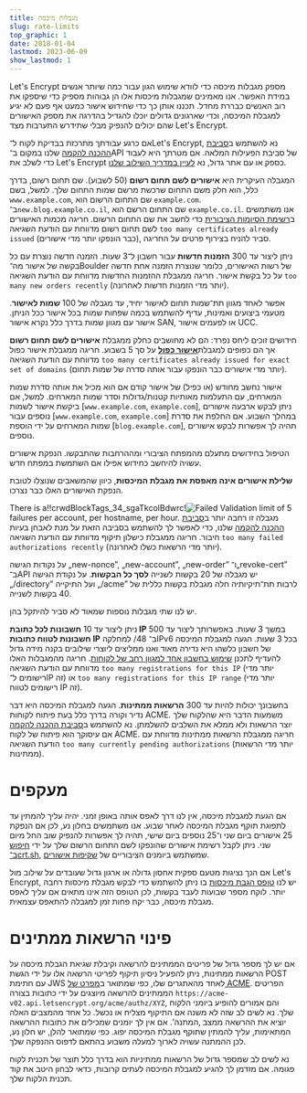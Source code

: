 ```yaml
---
title: מגבלות מיכסה
slug: rate-limits
top_graphic: 1
date: 2018-01-04
lastmod: 2023-06-09
show_lastmod: 1
---
```



Let's Encrypt מספק מגבלות מיכסה כדי לוודא שימוש הגון עבור כמה שיותר אנשים במידת האפשר. אנו מאמינים שמגבלות מיכסות אלו הן גבוהות מספיק כדי שיספקו את רוב האנשים כבררת מחדל. תכננו אותן כך כדי שחידוש אישור כמעט אף פעם לא יגיע למגבלת המיכסה, וכדי שארגונים גדולים יוכלו להגדיל בהדרגה את מספק האישורים שהם יכולים להנפיק מבלי שתידרש התערבות מצד Let's Encrypt.

אם כרגע עבודתך מתרכזת בבדיקת לקוח ל־Let's Encrypt, נא להשתמש ב[סביבת ההכנה להקמה](/docs/staging-environment) שלנו במקום ב־API של סביבת הפעילות המלאה. אם מטרתך היא לעבוד כדי לשלב את Let's Encrypt כספק או עם אתר גדול, נא [לעיין במדריך השילוב שלנו](/docs/integration-guide).

המגבלה העיקרית היא <a id="certificates-per-registered-domain"></a>**אישורים לשם תחום רשום** (50 לשבוע). שם תחום רשום, בדרך כלל, הוא חלק משם התחום שרכשת מרשם שמות התחום שלך. למשל, בשם `www.example.com`, שם התחום הרשום הוא `example.com`. ב־`new.blog.example.co.il`, שם התחום הרשם הוא `example.co.il`. אנו משתמשים ב[רשימת הסיומות הציבורית](https://publicsuffix.org) כדי לחשב את שם התחום הרשום. חריגה מכמות האישורים לשם תחום רשום מדווחת עם הודעת השגיאה `too many certificates already issued` (כבר הונפקו יותר מדי אישורים), סביר להניח בצירוף פרטים על החריגה.

ניתן ליצור עד 300 <a
id="new-orders"></a>**הזמנות חדשות** עבור חשבון ל־3 שעות. הזמנה חדשה נוצרת עם כל בקשה של אישור מה־Boulder של רשות האישורים, כלומר שנוצרת הזמנה אחת חדשה על כל בקשת אישור. חריגה ממגבלת ההזמנות החדשות מדווחת עם הודעת השגיאה `too many new orders recently` (יותר מדי הזמנות חדשות לאחרונה).

אפשר לאחד מגוון תת־שמות תחום לאישור יחיד, עד מגבלה של 100
<a id="names-per-certificate"></a>**שמות לאישור**. מטעמי ביצועים ואמינות, עדיף להשתמש בכמה שפחות שמות בכל אישור ככל הניתן.  אישור עם מגוון שמות בדרך כלל נקרא אישור SAN, או לפעמים אישור UCC.

חידושים זוכים ליחס נפרד: הם לא מחושבים כחלק ממגבלת **אישורים לשם תחום רשום** אך הם כפופים למגבלת[**אישור כפול**]( /docs/duplicate-certificate-limit) על סך 5 בשבוע. חריגה ממגבלת אישור כפול מדווחת עם הודעת השגיאה `too many certificates already issued for exact set of domains` (יותר מדי אישורים כבר הונפקו עבור אותה סדרה של שמות תחום).

אישור נחשב מחודש (או כפיל) של אישור קודם אם הוא מכיל את אותה סדרת שמות המארחים, עם התעלמות מאותיות קטנות/גדולות וסדר שמות המארחים.  למשל, אם ביקשת אישור לשמות [`www.example.com`,‏ `example.com`], ניתן לבקש ארבעה אישורים נוספים עבור [`www.example.com`,‏ `example.com`] במהלך השבוע. אם החלפת את סדרת שמות המארחים על ידי הוספת [`blog.example.com`], תהיה לך אפשרות לבקש אישורים נוספים.

הטיפול בחידושים מתעלם מהמפתח הציבורי ומההרחבות שהתבקשו. הנפקת אישורים עשויה להיחשב כחידוש אפילו אם השתמשת במפתח חדש.

**שלילת אישורים אינה מאפסת את מגבלת המיכסות**, כיוון שהמשאבים שנוצלו לטובת הנפקת האישורים האלו כבר נצרכו.

There is a!!crwdBlockTags_34_sgaTkcolBdwrc!![**Failed Validation**](/docs/failed-validation-limit) limit of 5 failures per account, per hostname, per hour. מגבלה זו רחבה יותר ב[סביבת ההכנה להקמה](/docs/staging-environment) שלנו, כדי לאפשר לך להשתמש בסביבה הזאת על מנת לאבחן בעיות חיבור. חריגה ממגבלת כישלון תיקוף מדווחת עם הודעת השגיאה `too many failed authorizations recently` (יותר מדי הרשאות כשלו לאחרונה).

על נקודות הגישה „new-nonce”,‏ „new-account”,‏ „new-order” ו־„revoke-cert” ב־API יש מגבלה של 20 בקשות לשנייה <a
id="overall-requests"></a>**לסך כל הבקשות**. על נקודת הגישה „‎/directory” ועל התיקייה „‎/acme” לרבות תת־תיקיותיה חלה מגבלת בקשות כללית של 40 בקשות לשנייה.

יש לנו שתי מגבלות נוספות שמאוד לא סביר להיתקל בהן.

ניתן ליצור עד 10 <a id="accounts-per-ip-address"></a>**חשבונות לכל כתובת IP** במשך 3 שעות. באפשרותך ליצור עד 500 **חשבונות לטווח כתובות IP** למחלקה ‎/48 ב־IPv6 בכל 3 שעות. הגעה למגבלת המיכסה של חשבון כלשהו היא נדירה מאוד ואנו ממליצים ליוצרי שילובים בקנה מידה גדול להעדיף לתכנן [שימוש בחשבון אחד למגוון רחב של לקוחות](/docs/integration-guide). חריגה מהמגבלות האלו מדווחת עם הודעת השגיאה `too many registrations for this IP` (יותר מדי רישומים ל־IP זה) או `too many registrations for this IP range` (יותר מדי רישומים לטווח IP זה).

בחשבונך יכולות להיות עד 300 <a id="pending-authorizations"></a>**הרשאות ממתינות**. הגעה למגבלת המיכסה היא דבר נדיר וקורה בדרך כלל בעת פיתוח לקוחות ACME. משמעות הדבר היא שהלקוח שלך יוצר הרשאות ולא ממלא את השלבים להשלמתן. נא להשתמש ב[סביבת ההכנה להקמה](/docs/staging-environment) אם עיסוקך הוא פיתוח של לקוח ACME. חריגה ממגבלת הרשאות ממתינות מדווחת עם הודעת השגיאה `too many currently pending authorizations` (יותר מדי הרשאות ממתינות).

# <a id="overrides"></a>מעקפים

אם הגעת למגבלת מיכסה, אין לנו דרך לאפס אותה באופן זמני. יהיה עליך להמתין עד לתפוגת תוקף מגבלת המיכסה לאחר שבוע. אנו משתמשים בחלון נע, לכן אם הנפקת 25 אישורים ביום שני ו־25 נוספים ביום שישי, תהיה לך אפשרות להנפיק שוב החל מיום שני. ניתן לקבל רשימת אישורים שהונפקו לשם התחום הרשום שלך על ידי [חיפוש ב־crt.sh](https://crt.sh), שמשתמש ביומנים הציבוריים של [שקיפות אישורים](https://www.certificate-transparency.org).

אם הנך נציגות מטעם ספקית אחסון גדולה או ארגון גדול שעובדים על שילוב מול Let's Encrypt, יש לנו [טופס הגבת מיכסות](https://isrg.formstack.com/forms/rate_limit_adjustment_request) בו ניתן להשתמש כדי לבקש מגבלת מיכסות רחבה יותר. לוקח מספר שבועות לעבד בקשות, לכן הטופס הזה אינו מתאים אם עליך לאפס מגבלת מיכסה, כבר יקח פחות זמן למגבלה להתאפס עצמאית.

# <a id="clearing-pending"></a>פינוי הרשאות ממתינים

אם יש לך מספר גדול של פריטים הממתינים להרשאה וקיבלת שגיאת הגבלת מיכסה על הרשאות ממתינות, ניתן להפעיל ניסיון תיקוף לפריטי הרשאה אלו על ידי הגשת POST עם חתימת JWS לאחד מהאתגרים שלו, כפי שמתואר ב[מפרט של ACME](https://tools.ietf.org/html/rfc8555#section-7.5.1). הפריטים הממתינים להרשאה מיוצגים על ידי כתובות בצורה `https://acme-v02.api.letsencrypt.org/acme/authz/XYZ`, והם אמורים להופיע ביומני הלקוח שלך. נא לשים לב שזה לא משנה אם התיקוף מצליח או נכשל. כל אחד מהמצבים האלה יוציא את ההרשאה ממצב ‚המתנה’. אם אין לך יומנים שמכילים את כתובות ההרשאה המתאימות, עליך להמתין שתוקף מגבלת המיכסה יפוג. כפי שמתואר להלן, יש חלון נע, לכן ההמתנה עשויה לארוך למעלה משבוע בהתאם לדפוס ההנפקה שלך.

נא לשים לב שמספר גדול של הרשאות ממתיניות הוא בדרך כלל תוצר של תכנית לקוח פגומה. אם מזדמן לך להגיע למגבלת המיכסה לעתים קרובות, כדאי לבחון היטב את קוד תכנית הלקוח שלך.
